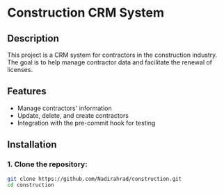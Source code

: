 # Construction CRM System

## Description
This project is a CRM system for contractors in the construction industry. The goal is to help manage contractor data and facilitate the renewal of licenses.

## Features
- Manage contractors' information
- Update, delete, and create contractors
- Integration with the pre-commit hook for testing

## Installation

### 1. Clone the repository:
```bash
git clone https://github.com/Nadirahrad/construction.git
cd construction